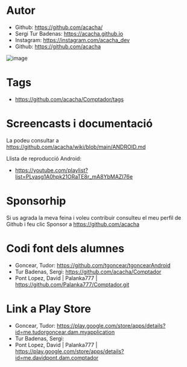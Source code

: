 # Autor

- Github: https://github.com/acacha/
- Sergi Tur Badenas: https://acacha.github.io
- Instagram: https://instagram.com/acacha_dev
- Github: https://github.com/acacha

![image](https://user-images.githubusercontent.com/4015406/140644527-e186bf90-e556-4970-98ed-3f00c5f1af11.png)

# Tags

- https://github.com/acacha/Comptador/tags

# Screencasts i documentació

La podeu consultar a https://github.com/acacha/wiki/blob/main/ANDROID.md

Llista de reproducció Android:
- https://youtube.com/playlist?list=PLyasg1A0hpk21ORaTE8r_mA8YbMAZI76e

# Sponsorhip

Si us agrada la meva feina i voleu contribuir consulteu el meu perfil de Github i feu clic Sponsor a https://github.com/acacha

# Codi font dels alumnes

- Goncear, Tudor: https://github.com/tgoncear/tgoncearAndroid
- Tur Badenas, Sergi: https://github.com/acacha/Comptador
- Pont Lopez, David | Palanka777 | https://github.com/Palanka777/Comptador.git

# Link a Play Store

- Goncear, Tudor: https://play.google.com/store/apps/details?id=me.tudorgoncear.dam.myapplication
- Tur Badenas, Sergi:
- Pont Lopez, David | Palanka777 | https://play.google.com/store/apps/details?id=me.davidpont.dam.comptador
